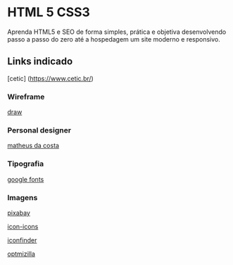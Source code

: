 # HTML 5 CSS3
Aprenda HTML5 e SEO de forma simples, prática e objetiva desenvolvendo passo a passo do zero até a hospedagem um site moderno e responsivo.
## Links indicado
[cetic] (https://www.cetic.br/)
### Wireframe
[draw](https://app.diagrams.net/)
### Personal designer
[matheus da costa](https://matheusdacosta.art.br/)
### Tipografia
[google fonts](https://fonts.google.com/)
### Imagens
[pixabay](https://pixabay.com/pt/)

[icon-icons](https://icon-icons.com/pt)

[iconfinder](https://www.iconfinder.com/)

[optmizilla](https://imagecompressor.com/pt/)
